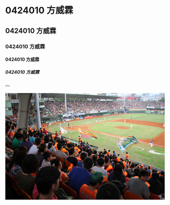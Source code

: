 # 0424010 方威霖
## 0424010 方威霖
### 0424010 方威霖
#### 0424010 方威霖
##### 0424010 方威霖
:wavy_dash:
  
![](p3338502a677320787.jpg)
